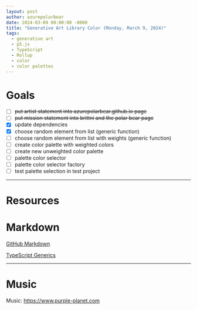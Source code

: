 ```yaml
---
layout: post
author: azurepolarbear
date: 2024-03-09 00:00:00 -0000
title: "Generative Art Library Color (Monday, March 9, 2024)"
tags:
  - generative art
  - p5.js
  - TypeScript
  - Rollup
  - color
  - color palettes
---
```


# Goals
- [ ] ~~put artist statement into azurepolarbear.github.io page~~
- [ ] ~~put mission statement into brittni and the polar bear page~~
- [x] update dependencies
- [x] choose random element from list (generic function)
- [ ] choose random element from list with weights (generic function)
- [ ] create color palette with weighted colors
- [ ] create new unweighted color palette
- [ ] palette color selector
- [ ] palette color selector factory
- [ ] test palette selection in test project

----

# Resources

# Markdown

[GitHub Markdown](https://docs.github.com/en/get-started/writing-on-github/getting-started-with-writing-and-formatting-on-github/basic-writing-and-formatting-syntax#styling-text)

[TypeScript Generics](https://www.typescriptlang.org/docs/handbook/2/generics.html)

----

# Music

Music: <a href="https://www.purple-planet.com" target="_blank" rel="noopener noreferrer">https://www.purple-planet.com</a>
